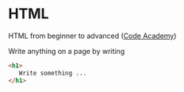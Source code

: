 # HTML
HTML from beginner to advanced ([Code Academy](https://www.codecademy.com/learn))

Write anything on a page by writing 
```html
<h1>
   Write something ...
</h1>
```
